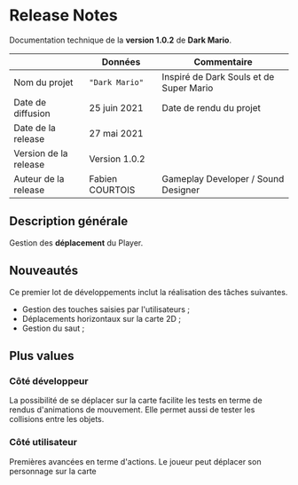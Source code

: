 # Release Notes

Documentation technique de la **version 1.0.2** de **Dark Mario**.

|                      |Données         |Commentaire                                         |
|----------------------|----------------|----------------------------------------------------|
|Nom du projet         |`"Dark Mario"`  |Inspiré de Dark Souls et de Super Mario             |
|Date de diffusion     |25 juin 2021    |Date de rendu du projet                             |
|Date de la release    |27 mai 2021     |                                                    |
|Version de la release |Version 1.0.2   |                                                    |
|Auteur de la release  |Fabien COURTOIS | Gameplay Developer / Sound Designer                |

## Description générale

Gestion des **déplacement** du Player.

## Nouveautés

Ce premier lot de développements inclut la réalisation des tâches suivantes.
- Gestion des touches saisies par l'utilisateurs ;
- Déplacements horizontaux sur la carte 2D ;
- Gestion du saut ;

## Plus values

### Côté développeur

La possibilité de se déplacer sur la carte facilite les tests en terme de rendus d'animations de mouvement.
Elle permet aussi de tester les collisions entre les objets.

### Côté utilisateur

Premières avancées en terme d'actions. Le joueur peut déplacer son personnage sur la carte

